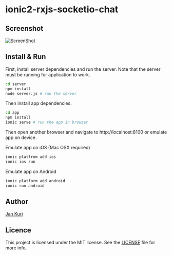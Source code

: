 # ionic2-rxjs-socketio-chat

## Screenshot
![ScreenShot](https://raw.githubusercontent.com/jkuri/ionic2-rxjs-socketio-chat/master/screenshots/screenshot.png)

## Install & Run

First, install server dependencies and run the server. 
Note that the server must be running for application to work.

````bash
cd server
npm install
node server.js # run the server
````

Then install app dependencies.

````bash
cd app
npm install
ionic serve # run the app in browser
````

Then open another browser and navigate to http://localhost:8100 or emulate app on device. 

Emulate app on iOS (Mac OSX required)
````bash
ionic platfrom add ios
ionic ios run
````

Emulate app on Android
````bash
ionic platform add android
ionic run android
````

## Author

[Jan Kuri](http://www.jankuri.com)

## Licence

This project is licensed under the MIT license. See the [LICENSE](LICENSE) file for more info.

